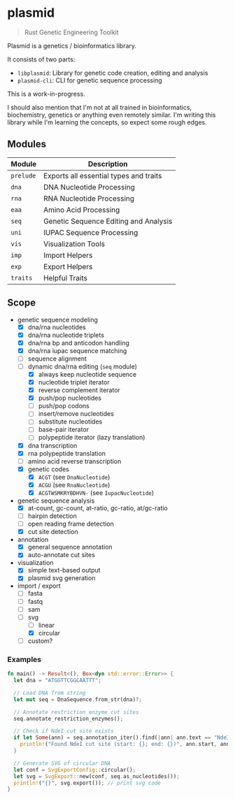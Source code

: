 # plasmid
> Rust Genetic Engineering Toolkit

Plasmid is a genetics / bioinformatics library.<br>

It consists of two parts:
- `libplasmid`: Library for genetic code creation, editing and analysis
- `plasmid-cli`: CLI for genetic sequence processing

This is a work-in-progress.

I should also mention that I'm not at all trained in bioinformatics, biochemistry, genetics or anything even remotely similar. I'm writing this library while I'm learning the concepts, so expect some rough edges.

## Modules

| Module   | Description |
| -------- | ----------- |
| `prelude`| Exports all essential types and traits |
| `dna`    | DNA Nucleotide Processing |
| `rna`    | RNA Nucleotide Processing |
| `eaa`    | Amino Acid Processing |
| `seq`    | Genetic Sequence Editing and Analysis |
| `uni`    | IUPAC Sequence Processing |
| `vis`    | Visualization Tools |
| `imp`    | Import Helpers |
| `exp`    | Export Helpers |
| `traits` | Helpful Traits |

## Scope

- genetic sequence modeling
  - [x] dna/rna nucleotides
  - [x] dna/rna nucleotide triplets
  - [x] dna/rna bp and anticodon handling
  - [x] dna/rna iupac sequence matching
  - [ ] sequence alignment
  - [ ] dynamic dna/rna editing (`seq` module)
    - [x] always keep nucleotide sequence
    - [x] nucleotide triplet iterator
    - [x] reverse complement iterator
    - [x] push/pop nucleotides
    - [ ] push/pop codons
    - [ ] insert/remove nucleotides
    - [ ] substitute nucleotides
    - [ ] base-pair iterator
    - [ ] polypeptide iterator (lazy translation)
  - [x] dna transcription
  - [x] rna polypeptide translation
  - [ ] amino acid reverse transcription
  - [x] genetic codes
    - [x] `ACGT` (see `DnaNucleotide`)
    - [x] `ACGU` (see `RnaNucleotide`)
    - [x] `ACGTWSMKRYBDHVN-` (see `IupacNucleotide`)
- genetic sequence analysis
  - [x] at-count, gc-count, at-ratio, gc-ratio, at/gc-ratio
  - [ ] hairpin detection
  - [ ] open reading frame detection
  - [x] cut site detection
- annotation
  - [x] general sequence annotation
  - [x] auto-annotate cut sites
- visualization
  - [x] simple text-based output
  - [x] plasmid svg generation
- import / export
  - [ ] fasta
  - [ ] fastq
  - [ ] sam
  - [ ] svg
    - [ ] linear
    - [x] circular
  - [ ] custom?

### Examples

```rs
fn main() -> Result<(), Box<dyn std::error::Error>> {
  let dna = "ATGGTTCGGCAATTT";

  // Load DNA from string
  let mut seq = DnaSequence.from_str(dna)?;

  // Annotate restriction enzyme cut sites
  seq.annotate_restriction_enzymes();

  // Check if NdeI cut site exists
  if let Some(ann) = seq.annotation_iter().find(|ann| ann.text == "NdeI") {
    println!("Found NdeI cut site (start: {}; end: {})", ann.start, ann.end);
  }

  // Generate SVG of circular DNA
  let conf = SvgExportConfig::circular();
  let svg = SvgExport::new(conf, seq.as_nucleotides());
  println!("{}", svg.export()); // print svg code
}
```